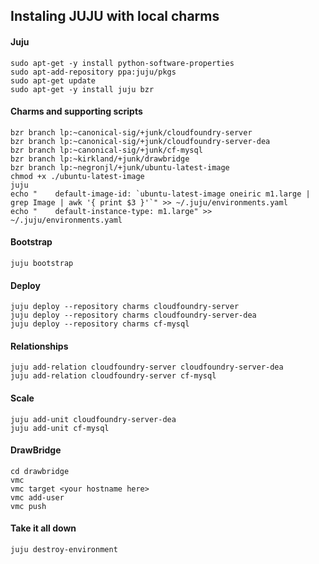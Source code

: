 ## Instaling JUJU with local charms

#### Juju
```
sudo apt-get -y install python-software-properties
sudo apt-add-repository ppa:juju/pkgs
sudo apt-get update
sudo apt-get -y install juju bzr
```

#### Charms and supporting scripts
```
bzr branch lp:~canonical-sig/+junk/cloudfoundry-server
bzr branch lp:~canonical-sig/+junk/cloudfoundry-server-dea
bzr branch lp:~canonical-sig/+junk/cf-mysql
bzr branch lp:~kirkland/+junk/drawbridge
bzr branch lp:~negronjl/+junk/ubuntu-latest-image
chmod +x ./ubuntu-latest-image
juju
echo "    default-image-id: `ubuntu-latest-image oneiric m1.large | grep Image | awk '{ print $3 }'`" >> ~/.juju/environments.yaml
echo "    default-instance-type: m1.large" >> ~/.juju/environments.yaml
```

#### Bootstrap
```
juju bootstrap
```

#### Deploy
```
juju deploy --repository charms cloudfoundry-server
juju deploy --repository charms cloudfoundry-server-dea
juju deploy --repository charms cf-mysql
```

#### Relationships
```
juju add-relation cloudfoundry-server cloudfoundry-server-dea
juju add-relation cloudfoundry-server cf-mysql
```

#### Scale
```
juju add-unit cloudfoundry-server-dea
juju add-unit cf-mysql
```

#### DrawBridge
```
cd drawbridge
vmc
vmc target <your hostname here>
vmc add-user
vmc push
```

#### Take it all down
```
juju destroy-environment
```
